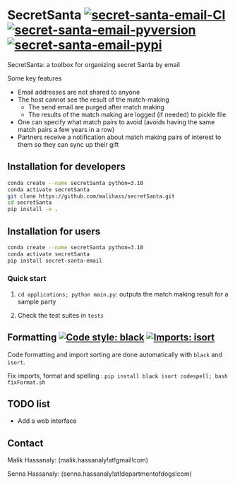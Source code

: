 # SecretSanta [![secret-santa-email-CI](https://github.com/malihass/secretSanta/actions/workflows/ci.yml/badge.svg)](https://github.com/malihass/secretSanta/actions/workflows/ci.yml) [![secret-santa-email-pyversion](https://img.shields.io/pypi/pyversions/secret-santa-email.svg)](https://pypi.org/project/secret-santa-email/)  [![secret-santa-email-pypi](https://badge.fury.io/py/secret-santa-email.svg)](https://badge.fury.io/py/secret-santa-email) 

SecretSanta: a toolbox for organizing secret Santa by email

Some key features
- Email addresses are not shared to anyone
- The host cannot see the result of the match-making
  - The send email are purged after match making
  - The results of the match making are logged (if needed) to pickle file
- One can specify what match pairs to avoid (avoids having the same match pairs a few years in a row)
- Partners receive a notification about match making pairs of interest to them so they can sync up their gift

## Installation for developers

```bash
conda create --name secretSanta python=3.10
conda activate secretSanta
git clone https://github.com/malihass/secretSanta.git
cd secretSanta
pip install -e .
```

## Installation for users

```bash
conda create --name secretSanta python=3.10
conda activate secretSanta
pip install secret-santa-email
```

### Quick start

1. `cd applications; python main.py`: outputs the match making result for a sample party

2. Check the test suites in `tests`

## Formatting [![Code style: black](https://img.shields.io/badge/code%20style-black-000000.svg)](https://github.com/psf/black) [![Imports: isort](https://img.shields.io/badge/%20imports-isort-%231674b1?style=flat&labelColor=ef8336)](https://pycqa.github.io/isort/)

Code formatting and import sorting are done automatically with `black` and `isort`. 

Fix imports, format and spelling : `pip install black isort codespell; bash fixFormat.sh`


## TODO list
- Add a web interface

## Contact

Malik Hassanaly: (malik.hassanaly!at!gmail!com)

Senna Hassanaly: (senna.hassanaly!at!departmentofdogs!com)

